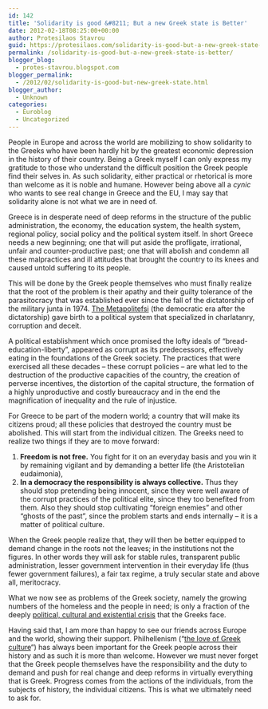 ```yaml
---
id: 142
title: 'Solidarity is good &#8211; But a new Greek state is Better'
date: 2012-02-18T08:25:00+00:00
author: Protesilaos Stavrou
guid: https://protesilaos.com/solidarity-is-good-but-a-new-greek-state-is-better/
permalink: /solidarity-is-good-but-a-new-greek-state-is-better/
blogger_blog:
  - protes-stavrou.blogspot.com
blogger_permalink:
  - /2012/02/solidarity-is-good-but-new-greek-state.html
blogger_author:
  - Unknown
categories:
  - Euroblog
  - Uncategorized
---
```

People in Europe and across the world are mobilizing to show solidarity to the Greeks who have been hardly hit by the greatest economic depression in the history of their country. Being a Greek myself I can only express my gratitude to those who understand the difficult position the Greek people find their selves in. As such solidarity, either practical or rhetorical is more than welcome as it is noble and humane. However being above all a _cynic_ who wants to see real change in Greece and the EU, I may say that solidarity alone is not what we are in need of.

Greece is in desperate need of deep reforms in the structure of the public administration, the economy, the education system, the health system, regional policy, social policy and the political system itself. In short Greece needs a new beginning; one that will put aside the profligate, irrational, unfair and counter-productive past; one that will abolish and condemn all these malpractices and ill attitudes that brought the country to its knees and caused untold suffering to its people.

This will be done by the Greek people themselves who must finally realize that the root of the problem is their apathy and their guilty tolerance of the parasitocracy that was established ever since the fall of the dictatorship of the military junta in 1974. <a href="http://en.wikipedia.org/wiki/Metapolitefsi" target="_blank">The Metapolitefsi</a> (the democratic era after the dictatorship) gave birth to a political system that specialized in charlatanry, corruption and deceit.

A political establishment which once promised the lofty ideals of &#8220;bread-education-liberty&#8221;, appeared as corrupt as its predecessors, effectively eating in the foundations of the Greek society. The practices that were exercised all these decades &#8211; these corrupt policies &#8211; are what led to the destruction of the productive capacities of the country, the creation of perverse incentives, the distortion of the capital structure, the formation of a highly unproductive and costly bureaucracy and in the end the magnification of inequality and the rule of injustice.

For Greece to be part of the modern world; a country that will make its citizens proud; all these policies that destroyed the country must be abolished. This will start from the individual citizen. The Greeks need to realize two things if they are to move forward: 

  1. **Freedom is not free.** You fight for it on an everyday basis and you win it by remaining vigilant and by demanding a better life (the Aristotelian eudaimonia),
  2. **In a democracy the responsibility is always collective.** Thus they should stop pretending being innocent, since they were well aware of the corrupt practices of the political elite, since they too benefited from them. Also they should stop cultivating &#8220;foreign enemies&#8221; and other &#8220;ghosts of the past&#8221;, since the problem starts and ends internally &#8211; it is a matter of political culture.

When the Greek people realize that, they will then be better equipped to demand change in the roots not the leaves; in the institutions not the figures. In other words they will ask for stable rules, transparent public administration, lesser government intervention in their everyday life (thus fewer government failures), a fair tax regime, a truly secular state and above all, meritocracy.

What we now see as problems of the Greek society, namely the growing numbers of the homeless and the people in need; is only a fraction of the deeply [political, cultural and existential crisis](http://podcast.protesilaos.com/2012/02/greek-crisis-and-greek-pseudo.html#.Tz9NvHnOapA) that the Greeks face.

Having said that, I am more than happy to see our friends across Europe and the world, showing their support. Philhellenism (&#8220;<a href="http://en.wikipedia.org/wiki/Philhellenism" target="_blank">the love of Greek culture</a>&#8220;) has always been important for the Greek people across their history and as such it is more than welcome. However we must never forget that the Greek people themselves have the responsibility and the duty to demand and push for real change and deep reforms in virtually everything that is Greek. Progress comes from the actions of the individuals, from the subjects of history, the individual citizens. This is what we ultimately need to ask for.